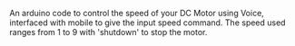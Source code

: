 An arduino code to control the speed of your DC Motor using Voice, interfaced with mobile to give the input speed command. The speed used ranges from 1 to 9 with 'shutdown' to stop the motor.
